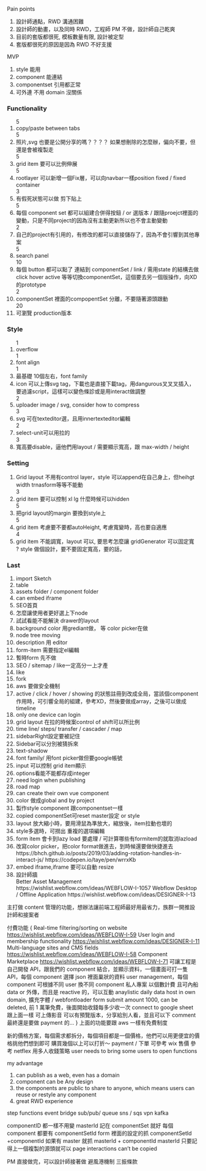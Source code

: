 Pain points
1. 設計師通點，RWD 溝通困難
2. 設計師的動畫，以及同時 RWD，工程師 PM 不做，設計師自己乾爽
3. 目前的套版都很死, 模板數量有限, 設計被定型
4. 套版都很死的原因是因為 RWD 不好支援

MVP
1) style 能用
2) component 能連結
3) componentset 引用都正常
4) 可外連 不用 domain 沒關係

### Functionality

<ol>
5<li>copy/paste between tabs</li>
5<li>照片,svg 也要是公開分享的嗎？？？？ 如果想刪除的怎麼辦，偏向不要，但還是會被複製走</li>
5<li>grid item 要可以比例伸展</li> 
5<li>rootlayer 可以新增一個Fix層，可以向navbar一樣position fixed / fixed container</li> 
3<li>有假死狀態可以做 剪下貼上</li>
5<li>每個 component set 都可以組建合併得按鈕  / or 選版本 / 跟隨proejct裡面的變動，只是不同project的因為沒有主動更新所以也不會主動變動</li>
2<li>自己的project有引用的，有修改的都可以直接儲存了，因為不會引響到其他專案</li>
5<li>search panel</li>
10<li>每個 button 都可以點了 連結到 componentSet / link / 需用state 的結構去做 click hover active 等等切換componentSet，這個要去另一個版操作，向XD的prototype</li>
2<li>componentSet 裡面的compopentSet 分離，不要隨著源頭跟動</li>
20<li>可瀏覽 production版本</li>
</ol>

### Style

<ol>
1<li>overflow</li>
1<li>font align</li>
1<li>最基礎 10個左右，font family</li>
<li>icon 可以上傳svg tag，下載也是直接下載tag，用dangurous叉叉叉插入，要過濾script，這樣可以變色條診或是用interact做調整</li>
2<li>uploader image / svg, consider how to compress</li>
3<li>svg 可在texteditor選，且用innertexteditor編輯</li>
2<li>select-unit可以用拉的</li>
3<li>寬高要disable，逼他們用layout / 需要顯示寬高，跟 max-width / height</li>
</ol>

### Setting

<ol>
<li>Grid layout 不用有control layer，style 可以append在自己身上，但heihgt width trnasform等等不能動</li>
3<li>grid item 要可以控制 xl lg 什麼時候可以hidden</li>
5<li>把grid layout的margin 要換到style上</li>
5<li>grid item 考慮要不要都autoHeight, 考慮寬變時，高也要自適應</li>
4<li>grid item 不能調寬，layout 可以, 要思考怎麼讓 gridGenerator 可以固定寬</li> ? style 做個設計，要不要固定寬高，要的話，
</ol>

### Last

<ol>
<li>import Sketch</li>
<li>table</li>
<li>assets folder / component folder</li>
<li>can embed iframe</li>
<li>SEO首頁</li>
<li>怎麼讓使用者更好選上下node</li>
<li>試試看能不能解決 drawer的layout</li>
<li>background color 用grediant做， 等 color picker在做</li>
<li>node tree moving</li>
<li>description 用 editor</li>
<li>form-item 需要指定el編輯</li>
<li>暫時form 先不做</li>
<li>SEO / sitemap / like一定高分一上才產</li>
<li>like</li>
<li>fork</li>
<li>aws 要做安全機制</li>
<li>active / click / hover / showing 的狀態註冊到改成全局，當該個component作用時，可引響全局的組建，參考XD，然後要做成array，之後可以做成timeline</li>
<li>only one device can login</li>
<li>grid layout 在拉的時候案control of shift可以所比例</li>
<li>time line/ steps/ transfer / cascader / map </li>
<li>sidebarRight設定要被記住</li>
<li>Sidebar可以分別被猜拆來</li>
<li>text-shadow</li>
<li>font family/ 用font picker做但要google帳號</li>
<li>input 可以控制 grid item顯示</li>
<li>options看能不能都存成integer</li>
<li>need login when publishing </li>
<li>road map</li>
<li>can create their own vue component</li>
<li>color 做成global and by project</li>
<li>製作style component 跟componentset一樣</li>
<li>copied componentSet可reset master設定 or style</li>
<li>layout 放大縮小時，要用滑鼠為準放大，縮放後，item拉動也壞的</li>
<li>style多選時，可撈出 重複的選項編輯</li>
<li>form item 會卡到lazy load 要處理 / 可計算哪些有formitem的就取消lazload</li>
<li>改寫color picker，把color format做進去，到時候還要做快捷進去</li>
https://bhch.github.io/posts/2019/03/adding-rotation-handles-in-interact-js/
https://codepen.io/taye/pen/wrrxKb
<li>embed iframe,iframe 要可以自動 resize</li>
<li>設計師牆</li>
Better Asset Management https://wishlist.webflow.com/ideas/WEBFLOW-I-1057
Webflow Desktop / Offline Application https://wishlist.webflow.com/ideas/DESIGNER-I-13
</ol>

主打做 content 管理的功能，想辦法讓前端工程師最好用最省力，族群一開推設計師和接案者

付費功能 {
Real-time filtering/sorting on website https://wishlist.webflow.com/ideas/WEBFLOW-I-59
User login and membership functionality https://wishlist.webflow.com/ideas/DESIGNER-I-11
Multi-language sites and CMS fields https://wishlist.webflow.com/ideas/WEBFLOW-I-58
Component Marketplace https://wishlist.webflow.com/ideas/WEBFLOW-I-71
可讓工程是自己開發 API，跟我們的 component 結合，並顯示資料，一個畫面可打一隻 API，每個 component 選擇 json 裡面巢狀的資料
user management，每個 component 可根據不同 user 換不同 component
私人專案 以個數計費
且可內船 data or 外傳，而且是 reactive 的，可以互動
anaylistic daily data
host in own domain,
擴充字體 / webfontloader
form submit amount 1000, can be deleted, 前 1 萬筆免費，後面開始收錢每多少收一次
connect to google sheet 跟上面一樣
可上傳影音
可以有預覽版本，分享給別人看，並且可以下 comment
最終還是要做 payment 的...
}
上面的功能要跟 aws 一樣有免費制度

新的價格方案，每個需求都拆分，每個項目都是一個價格，他們可以用更便宜的價格挑他們想到即可
購買幾個以上可以打折～
payment / 下單 可參考 wix
售價 參考 netflex 用多人收錢策略
user needs to bring some users to open functions

my advantage

1. can publish as a web, even has a domain
2. component can be Any design
3. the components are public to share to anyone, which means users can reuse or restyle any component
4. great RWD experience

step functions
event bridge
sub/pub/
queue
sns / sqs
vpn
kafka

componentID 都一樣不用變
masterId 記在 componentSet 就好
每個 component 都要有 componentSetId
form 裡面的設定的抓 componentSetId +componentId 如果有 master 就抓 masterId + componentId
masterId 只要記得上一個複製的源頭就可以
page interactions can’t be copied

PM 直接做完，可以設計師接著做
避風港機制 三振條款
